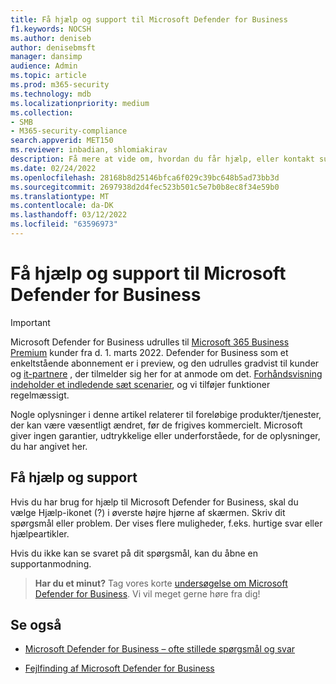 ```yaml
---
title: Få hjælp og support til Microsoft Defender for Business
f1.keywords: NOCSH
ms.author: deniseb
author: denisebmsft
manager: dansimp
audience: Admin
ms.topic: article
ms.prod: m365-security
ms.technology: mdb
ms.localizationpriority: medium
ms.collection:
- SMB
- M365-security-compliance
search.appverid: MET150
ms.reviewer: inbadian, shlomiakirav
description: Få mere at vide om, hvordan du får hjælp, eller kontakt support i Microsoft Defender for Business
ms.date: 02/24/2022
ms.openlocfilehash: 28168b8d25146bfca6f029c39bc648b5ad73bb3d
ms.sourcegitcommit: 2697938d2d4fec523b501c5e7b0b8ec8f34e59b0
ms.translationtype: MT
ms.contentlocale: da-DK
ms.lasthandoff: 03/12/2022
ms.locfileid: "63596973"
---
```

# <a name="get-help-and-support-for-microsoft-defender-for-business"></a>Få hjælp og support til Microsoft Defender for Business

> [!IMPORTANT]
> Microsoft Defender for Business udrulles til [Microsoft 365 Business Premium](../../business-premium/index.md) kunder fra d. 1. marts 2022. Defender for Business som et enkeltstående abonnement er i preview, og den udrulles gradvist til kunder og [it-partnere](https://aka.ms/mdb-preview) , der tilmelder sig her for at anmode om det. [Forhåndsvisning indeholder et indledende sæt scenarier](mdb-tutorials.md#try-these-preview-scenarios), og vi tilføjer funktioner regelmæssigt.
> 
> Nogle oplysninger i denne artikel relaterer til foreløbige produkter/tjenester, der kan være væsentligt ændret, før de frigives kommercielt. Microsoft giver ingen garantier, udtrykkelige eller underforståede, for de oplysninger, du har angivet her. 

## <a name="get-help-and-support"></a>Få hjælp og support

Hvis du har brug for hjælp til Microsoft Defender for Business, skal du vælge Hjælp-ikonet (?) i øverste højre hjørne af skærmen. Skriv dit spørgsmål eller problem. Der vises flere muligheder, f.eks. hurtige svar eller hjælpeartikler.

Hvis du ikke kan se svaret på dit spørgsmål, kan du åbne en supportanmodning.

>
> **Har du et minut?**
> Tag vores korte <a href="https://microsoft.qualtrics.com/jfe/form/SV_0JPjTPHGEWTQr4y" target="_blank">undersøgelse om Microsoft Defender for Business</a>. Vi vil meget gerne høre fra dig!
>

## <a name="see-also"></a>Se også

- [Microsoft Defender for Business – ofte stillede spørgsmål og svar](mdb-faq.yml)

- [Fejlfinding af Microsoft Defender for Business](mdb-troubleshooting.yml) 